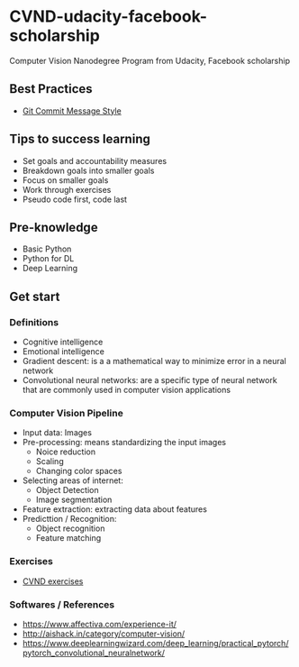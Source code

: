 # CVND-udacity-facebook-scholarship
Computer Vision Nanodegree Program from Udacity, Facebook scholarship

## Best Practices
- [Git Commit Message Style](http://udacity.github.io/git-styleguide/)

## Tips to success learning
- Set goals and accountability measures
- Breakdown goals into smaller goals
- Focus on smaller goals
- Work through exercises
- Pseudo code first, code last

## Pre-knowledge
- Basic Python
- Python for DL
- Deep Learning

## Get start
### Definitions
- Cognitive intelligence
- Emotional intelligence
- Gradient descent: is a a mathematical way to minimize error in a neural network
- Convolutional neural networks: are a specific type of neural network that are commonly used in computer vision applications


### Computer Vision Pipeline
- Input data: Images
- Pre-processing: means standardizing the input images
  - Noice reduction
  - Scaling
  - Changing color spaces
- Selecting areas of internet: 
  - Object Detection
  - Image segmentation
- Feature extraction: extracting data about features
- Predicttion / Recognition: 
  - Object recognition
  - Feature matching


### Exercises
- [CVND exercises](https://github.com/bttrung/CVND_Exercises)


### Softwares / References
- https://www.affectiva.com/experience-it/
- http://aishack.in/category/computer-vision/
- https://www.deeplearningwizard.com/deep_learning/practical_pytorch/pytorch_convolutional_neuralnetwork/
